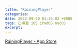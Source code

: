 ```yaml
---
title: "RainingPlayer"
categories: 
date: 2022-09-30 01:25:02 +0800
tags: 白噪音 iOS iPadOS macOS
excerpt: 
---
```





[RainingPlayer - App Store](https://apps.apple.com/app/rainingplayer/id1619940076)







